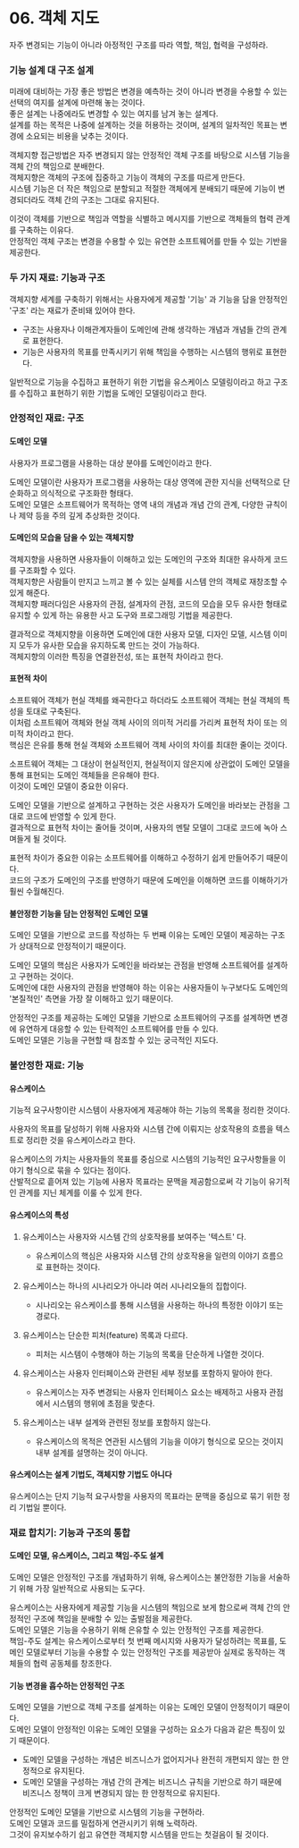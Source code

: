 # 06. 객체 지도

자주 변경되는 기능이 아니라 아정적인 구조를 따라 역할, 책임, 협력을 구성하라.

### 기능 설계 대 구조 설계

미래에 대비하는 가장 좋은 방법은 변경을 예측하는 것이 아니라 변경을 수용할 수 있는 선택의 여지를 설계에 마련해 놓는 것이다.  
좋은 설계는 나중에라도 변경할 수 있는 여지를 남겨 놓는 설계다.  
설계를 하는 목적은 나중에 설계하는 것을 허용하는 것이며, 설계의 일차적인 목표는 변경에 소요되는 비용을 낮추는 것이다.

객체지향 접근방법은 자주 변경되지 않는 안정적인 객체 구조를 바탕으로 시스템 기능을 객체 간의 책임으로 분배한다.  
객체지향은 객체의 구조에 집중하고 기능이 객체의 구조를 따르게 만든다.  
시스템 기능은 더 작은 책임으로 분할되고 적절한 객체에게 분배되기 때문에 기능이 변경되더라도 객체 간의 구조는 그대로 유지된다.

이것이 객체를 기반으로 책임과 역할을 식별하고 메시지를 기반으로 객체들의 협력 관계를 구축하는 이유다.  
안정적인 객체 구조는 변경을 수용할 수 있는 유연한 소프트웨어를 만들 수 있는 기반을 제공한다.

### 두 가지 재료: 기능과 구조

객체지향 세계를 구축하기 위해서는 사용자에게 제공할 '기능' 과 기능을 담을 안정적인 '구조' 라는 재료가 준비돼 있어야 한다.

- 구조는 사용자나 이해관계자들이 도메인에 관해 생각하는 개념과 개념들 간의 관계로 표현한다.
- 기능은 사용자의 목표를 만족시키기 위해 책임을 수행하는 시스템의 행위로 표현한다.

일반적으로 기능을 수집하고 표현하기 위한 기법을 유스케이스 모델링이라고 하고 구조를 수집하고 표현하기 위한 기법을 도메인 모델링이라고 한다.

### 안정적인 재료: 구조

#### 도메인 모델

사용자가 프로그램을 사용하는 대상 분야를 도메인이라고 한다.

도메인 모델이란 사용자가 프로그램을 사용하는 대상 영역에 관한 지식을 선택적으로 단순화하고 의식적으로 구조화한 형태다.  
도메인 모델은 소프트웨어가 목적하는 영역 내의 개념과 개념 간의 관계, 다양한 규칙이나 제약 등을 주의 깊게 추상화한 것이다.

#### 도메인의 모습을 담을 수 있는 객체지향

객체지향을 사용하면 사용자들이 이해하고 있는 도메인의 구조와 최대한 유사하게 코드를 구조화할 수 있다.  
객체지향은 사람들이 만지고 느끼고 볼 수 있는 실체를 시스템 안의 객체로 재창조할 수 있게 해준다.  
객체지향 패러다임은 사용자의 관점, 설계자의 관점, 코드의 모습을 모두 유사한 형태로 유지할 수 있게 하는 유용한 사고 도구와 프로그래밍 기법을 제공한다.

결과적으로 객체지향을 이용하면 도메인에 대한 사용자 모델, 디자인 모델, 시스템 이미지 모두가 유사한 모습을 유지하도록 만드는 것이 가능하다.  
객체지향의 이러한 특징을 연결완전성, 또는 표현적 차이라고 한다.

#### 표현적 차이

소프트웨어 객체가 현실 객체를 왜곡한다고 하더라도 소프트웨어 객체는 현실 객체의 특성을 토대로 구축된다.  
이처럼 소프트웨어 객체와 현실 객체 사이의 의미적 거리를 가리켜 표현적 차이 또는 의미적 차이라고 한다.  
핵심은 은유를 통해 현실 객체와 소프트웨어 객체 사이의 차이를 최대한 줄이는 것이다.

소프트웨어 객체는 그 대상이 현실적인지, 현실적이지 않은지에 상관없이 도메인 모델을 통해 표현되는 도메인 객체들을 은유해야 한다.  
이것이 도메인 모델이 중요한 이유다.  

도메인 모델을 기반으로 설계하고 구현하는 것은 사용자가 도메인을 바라보는 관점을 그대로 코드에 반영할 수 있게 한다.  
결과적으로 표현적 차이는 줄어들 것이며, 사용자의 멘탈 모델이 그대로 코드에 녹아 스며들게 될 것이다.

표현적 차이가 중요한 이유는 소프트웨어를 이해하고 수정하기 쉽게 만들어주기 때문이다.  
코드의 구조가 도메인의 구조를 반영하기 때문에 도메인을 이해하면 코드를 이해하기가 훨씬 수월해진다.

#### 불안정한 기능을 담는 안정적인 도메인 모델

도메인 모델을 기반으로 코드를 작성하는 두 번째 이유는 도메인 모델이 제공하는 구조가 상대적으로 안정적이기 때문이다.

도메인 모델의 핵심은 사용자가 도메인을 바라보는 관점을 반영해 소프트웨어를 설계하고 구현하는 것이다.  
도메인에 대한 사용자의 관점을 반영해야 하는 이유는 사용자들이 누구보다도 도메인의 '본질적인' 측면을 가장 잘 이해하고 있기 때문이다.

안정적인 구조를 제공하는 도메인 모델을 기반으로 소프트웨어의 구조를 설계하면 변경에 유연하게 대응할 수 있는 탄력적인 소프트웨어를 만들 수 있다.  
도메인 모델은 기능을 구현할 때 참조할 수 있는 궁극적인 지도다.

### 불안정한 재료: 기능

#### 유스케이스

기능적 요구사항이란 시스템이 사용자에게 제공해야 하는 기능의 목록을 정리한 것이다.

사용자의 목표를 달성하기 위해 사용자와 시스템 간에 이뤄지는 상호작용의 흐름을 텍스트로 정리한 것을 유스케이스라고 한다.

유스케이스의 가치는 사용자들의 목표를 중심으로 시스템의 기능적인 요구사항들을 이야기 형식으로 묶을 수 있다는 점이다.  
산발적으로 흩어져 있는 기능에 사용자 목표라는 문맥을 제공함으로써 각 기능이 유기적인 관계를 지닌 체계를 이룰 수 있게 한다.

#### 유스케이스의 특성

1. 유스케이스는 사용자와 시스템 간의 상호작용를 보여주는 '텍스트' 다.
    - 유스케이스의 핵심은 사용자와 시스템 간의 상호작용을 일련의 이야기 흐름으로 표현하는 것이다.
    
2. 유스케이스는 하나의 시나리오가 아니라 여러 시나리오들의 집합이다.
    - 시나리오는 유스케이스를 통해 시스템을 사용하는 하나의 특정한 이야기 또는 경로다.
    
3. 유스케이스는 단순한 피처(feature) 목록과 다르다.
    - 피처는 시스템이 수행해야 하는 기능의 목록을 단순하게 나열한 것이다.
    
4. 유스케이스는 사용자 인터페이스와 관련된 세부 정보를 포함하지 말아야 한다.
    - 유스케이스는 자주 변경되는 사용자 인터페이스 요소는 배제하고 사용자 관점에서 시스템의 행위에 초점을 맞춘다.
    
5. 유스케이스는 내부 설계와 관련된 정보를 포함하지 않는다.
    - 유스케이스의 목적은 연관된 시스템의 기능을 이야기 형식으로 모으는 것이지 내부 설계를 설명하는 것이 아니다.
    
#### 유스케이스는 설계 기법도, 객체지향 기법도 아니다

유스케이스는 단지 기능적 요구사항을 사용자의 목표라는 문맥을 중심으로 묶기 위한 정리 기법일 뿐이다.

### 재료 합치기: 기능과 구조의 통합

#### 도메인 모델, 유스케이스, 그리고 책임-주도 설계

도메인 모델은 안정적인 구조를 개념화하기 위해, 유스케이스는 불안정한 기능을 서술하기 위해 가장 일반적으로 사용되는 도구다.

유스케이스는 사용자에게 제공할 기능을 시스템의 책임으로 보게 함으로써 객체 간의 안정적인 구조에 책임을 분배할 수 있는 출발점을 제공한다.  
도메인 모델은 기능을 수용하기 위해 은유할 수 있는 안정적인 구조를 제공한다.  
책임-주도 설계는 유스케이스로부터 첫 번째 메시지와 사용자가 달성하려는 목표를, 도메인 모델로부터 기능을 수용할 수 있는 안정적인 구조를 제공받아 실제로 동작하는 객체들의 협력 공동체를 창조한다.

#### 기능 변경을 흡수하는 안정적인 구조

도메인 모델을 기반으로 객체 구조를 설계하는 이유는 도메인 모델이 안정적이기 때문이다.  
도메인 모델이 안정적인 이유는 도메인 모델을 구성하는 요소가 다음과 같은 특징이 있기 때문이다.
- 도메인 모델을 구성하는 개념은 비즈니스가 없어지거나 완전히 개편되지 않는 한 안정적으로 유지된다.
- 도메인 모델을 구성하는 개념 간의 관계는 비즈니스 규칙을 기반으로 하기 때문에 비즈니스 정책이 크게 변경되지 않는 한 안정적으로 유지된다.

안정적인 도메인 모델을 기반으로 시스템의 기능을 구현하라.  
도메인 모델과 코드를 밀접하게 연관시키기 위해 노력하라.  
그것이 유지보수하기 쉽고 유연한 객체지향 시스템을 만드는 첫걸음이 될 것이다.